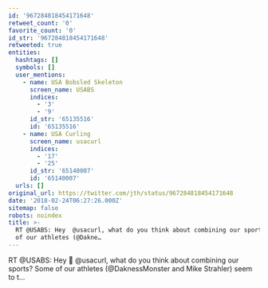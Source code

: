```yaml
---
id: '967284818454171648'
retweet_count: '0'
favorite_count: '0'
id_str: '967284818454171648'
retweeted: true
entities:
  hashtags: []
  symbols: []
  user_mentions:
    - name: USA Bobsled Skeleton
      screen_name: USABS
      indices:
        - '3'
        - '9'
      id_str: '65135516'
      id: '65135516'
    - name: USA Curling
      screen_name: usacurl
      indices:
        - '17'
        - '25'
      id_str: '65140007'
      id: '65140007'
  urls: []
original_url: https://twitter.com/jth/status/967284818454171648
date: '2018-02-24T06:27:26.000Z'
sitemap: false
robots: noindex
title: >-
  RT @USABS: Hey  @usacurl, what do you think about combining our sports? Some
  of our athletes (@Dakne…
---
```


RT @USABS: Hey 👋 @usacurl, what do you think about combining our sports? Some of our athletes (@DaknessMonster and Mike Strahler) seem to t…